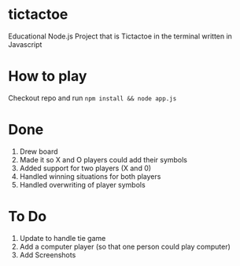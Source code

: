 # tictactoe
Educational Node.js Project that is Tictactoe in the terminal written in Javascript

# How to play
Checkout repo and run `npm install && node app.js`

# Done
1. Drew board
2. Made it so X and O players could add their symbols
3. Added support for two players (X and 0)
4. Handled winning situations for both players
5. Handled overwriting of player symbols

# To Do
1. Update to handle tie game
2. Add a computer player (so that one person could play computer)
3. Add Screenshots
